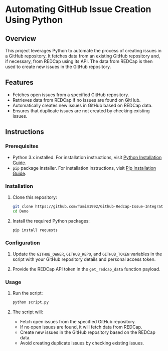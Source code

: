 # Automating GitHub Issue Creation Using Python

## Overview
This project leverages Python to automate the process of creating issues in a GitHub repository. It fetches data from an existing GitHub repository and, if necessary, from REDCap using its API. The data from REDCap is then used to create new issues in the GitHub repository.

## Features
- Fetches open issues from a specified GitHub repository.
- Retrieves data from REDCap if no issues are found on GitHub.
- Automatically creates new issues in GitHub based on REDCap data.
- Ensures that duplicate issues are not created by checking existing issues.

## Instructions

### Prerequisites
- Python 3.x installed. For installation instructions, visit [Python Installation Guide](https://www.python.org/downloads/).
- `pip` package installer. For installation instructions, visit [Pip Installation Guide](https://pip.pypa.io/en/stable/installation/).

### Installation
1. Clone this repository:
    ```bash
    git clone https://github.com/Tamim1992/Github-Redcap-Issue-Integration.git
    cd Demo
    ```

2. Install the required Python packages:
    ```bash
    pip install requests
    ```

### Configuration
1. Update the `GITHUB_OWNER`, `GITHUB_REPO`, and `GITHUB_TOKEN` variables in the script with your GitHub repository details and personal access token.

2. Provide the REDCap API token in the `get_redcap_data` function payload.

### Usage
1. Run the script:
    ```bash
    python script.py
    ```

2. The script will:
   - Fetch open issues from the specified GitHub repository.
   - If no open issues are found, it will fetch data from REDCap.
   - Create new issues in the GitHub repository based on the REDCap data.
   - Avoid creating duplicate issues by checking existing issues.
